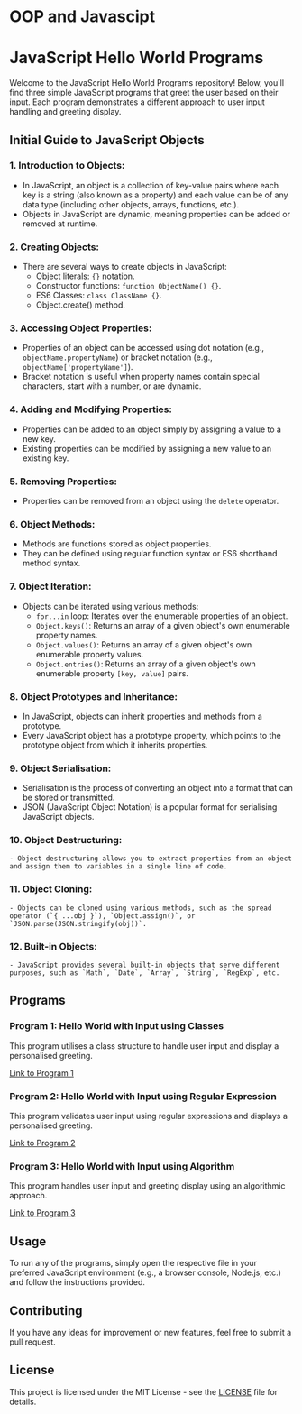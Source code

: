 # OOP and Javascipt

# JavaScript Hello World Programs

Welcome to the JavaScript Hello World Programs repository! Below, you'll find three simple JavaScript programs that greet the user based on their input. Each program demonstrates a different approach to user input handling and greeting display.

## Initial Guide to JavaScript Objects

### 1. Introduction to Objects:
   - In JavaScript, an object is a collection of key-value pairs where each key is a string (also known as a property) and each value can be of any data type (including other objects, arrays, functions, etc.).
   - Objects in JavaScript are dynamic, meaning properties can be added or removed at runtime.

### 2. Creating Objects:
   - There are several ways to create objects in JavaScript:
     - Object literals: `{}` notation.
     - Constructor functions: `function ObjectName() {}`.
     - ES6 Classes: `class ClassName {}`.
     - Object.create() method.
   
### 3. Accessing Object Properties:
   - Properties of an object can be accessed using dot notation (e.g., `objectName.propertyName`) or bracket notation (e.g., `objectName['propertyName']`).
   - Bracket notation is useful when property names contain special characters, start with a number, or are dynamic.

### 4. Adding and Modifying Properties:
   - Properties can be added to an object simply by assigning a value to a new key.
   - Existing properties can be modified by assigning a new value to an existing key.

### 5. Removing Properties:
   - Properties can be removed from an object using the `delete` operator.

### 6. Object Methods:
   - Methods are functions stored as object properties.
   - They can be defined using regular function syntax or ES6 shorthand method syntax.

### 7. Object Iteration:
   - Objects can be iterated using various methods:
     - `for...in` loop: Iterates over the enumerable properties of an object.
     - `Object.keys()`: Returns an array of a given object's own enumerable property names.
     - `Object.values()`: Returns an array of a given object's own enumerable property values.
     - `Object.entries()`: Returns an array of a given object's own enumerable property `[key, value]` pairs.

### 8. Object Prototypes and Inheritance:
   - In JavaScript, objects can inherit properties and methods from a prototype.
   - Every JavaScript object has a prototype property, which points to the prototype object from which it inherits properties.

### 9. Object Serialisation:
   - Serialisation is the process of converting an object into a format that can be stored or transmitted.
   - JSON (JavaScript Object Notation) is a popular format for serialising JavaScript objects.

### 10. Object Destructuring:
    - Object destructuring allows you to extract properties from an object and assign them to variables in a single line of code.

### 11. Object Cloning:
    - Objects can be cloned using various methods, such as the spread operator (`{ ...obj }`), `Object.assign()`, or `JSON.parse(JSON.stringify(obj))`.

### 12. Built-in Objects:
    - JavaScript provides several built-in objects that serve different purposes, such as `Math`, `Date`, `Array`, `String`, `RegExp`, etc.

## Programs

### Program 1: Hello World with Input using Classes

This program utilises a class structure to handle user input and display a personalised greeting.

[Link to Program 1](#)

### Program 2: Hello World with Input using Regular Expression

This program validates user input using regular expressions and displays a personalised greeting.

[Link to Program 2](#)

### Program 3: Hello World with Input using Algorithm

This program handles user input and greeting display using an algorithmic approach.

[Link to Program 3](#)

## Usage

To run any of the programs, simply open the respective file in your preferred JavaScript environment (e.g., a browser console, Node.js, etc.) and follow the instructions provided.

## Contributing

If you have any ideas for improvement or new features, feel free to submit a pull request.

## License

This project is licensed under the MIT License - see the [LICENSE](LICENSE) file for details.


